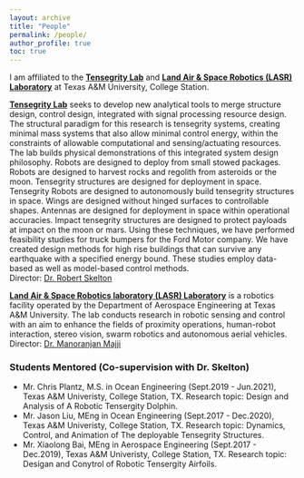 ```yaml
---
layout: archive
title: "People"
permalink: /people/
author_profile: true
toc: true
---
```


I am affiliated to the **[Tensegrity Lab](https://engineering.tamu.edu/aerospace/profiles/skelton-robert.html)** and **[Land Air & Space Robotics (LASR) Laboratory](https://lasr.tamu.edu/)** at Texas A&M University, College Station. 

**[Tensegrity Lab](https://engineering.tamu.edu/aerospace/profiles/skelton-robert.html)** seeks to develop new analytical tools to merge structure design, control design, integrated with signal processing resource design. The structural paradigm for this research is tensegrity systems, creating minimal mass systems that also allow minimal control energy, within the constraints of allowable computational and sensing/actuating resources. The lab builds physical demonstrations of this integrated system design philosophy. Robots are designed to deploy from small stowed packages. Robots are designed to harvest rocks and regolith from asteroids or the moon. Tensegrity structures are designed for deployment in space. Tensegrity Robots are designed to autonomously build tensegrity structures in space. Wings are designed without hinged surfaces to controllable shapes. Antennas are designed for deployment in space within operational accuracies. Impact tensegrity structures are designed to protect payloads at impact on the moon or mars. Using these techniques, we have performed feasibility studies for truck bumpers for the Ford Motor company. We have created design methods for high rise buildings that can survive any earthquake with a specified energy bound. These studies employ data-based as well as model-based control methods.         
Director: [Dr. Robert Skelton](https://bobskelton.github.io/)

**[Land Air & Space Robotics laboratory (LASR) Laboratory](https://lasr.tamu.edu/)** is a robotics facility operated by the Department of Aerospace Engineering at Texas A&M University. The lab conducts research in robotic sensing and control with an aim to enhance the fields of proximity operations, human-robot interaction, stereo vision, swarm robotics and autonomous aerial vehicles.      
Director: [Dr. Manoranjan Majji](https://engineering.tamu.edu/aerospace/profiles/majji-manoranjan.html)   

### Students Mentored (Co-supervision with Dr. Skelton)
* Mr. Chris Plantz, M.S. in Ocean Engineering (Sept.2019 - Jun.2021), Texas A&M Univeristy, College Station, TX. Research topic: Design and Analysis of A Robotic Tensergity Dolphin.
* Mr. Jason Liu, MEng in Ocean Engineering (Sept.2017 - Dec.2020), Texas A&M Univeristy, College Station, TX. Research topic: Dynamics, Control, and Animation of The deployable Tensegrity Structures. 
* Mr. Xiaolong Bai, MEng in Aerospace Engineering (Sept.2017 - Dec.2019), Texas A&M Univeristy, College Station, TX. Research topic: Desigan and Conytrol of Robotic Tensergity Airfoils.



